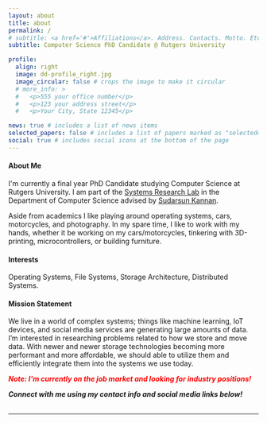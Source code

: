 ```yaml
---
layout: about
title: about
permalink: /
# subtitle: <a href='#'>Affiliations</a>. Address. Contacts. Motto. Etc.
subtitle: Computer Science PhD Candidate @ Rutgers University

profile:
  align: right
  image: dd-profile_right.jpg
  image_circular: false # crops the image to make it circular
  # more_info: >
  #   <p>555 your office number</p>
  #   <p>123 your address street</p>
  #   <p>Your City, State 12345</p>

news: true # includes a list of news items
selected_papers: false # includes a list of papers marked as "selected={true}"
social: true # includes social icons at the bottom of the page
---
```


#### **About Me**
I'm currently a final year PhD Candidate studying Computer Science at Rutgers University. I am part of the [Systems Research Lab](https://people.cs.rutgers.edu/~sk2113/rsrl.html) in the Department of Computer Science advised by [Sudarsun Kannan](https://www.cs.rutgers.edu/~sk2113/).

Aside from academics I like playing around operating systems, cars, motorcycles, and photography. In my spare time, I like to work with my hands, whether it be working on my cars/motorcycles, tinkering with 3D-printing, microcontrollers, or building furniture.

#### **Interests**
Operating Systems, File Systems, Storage Architecture, Distributed Systems.

#### **Mission Statement**
We live in a world of complex systems; things like machine learning, IoT devices, and social media services are generating large amounts of data. I’m interested in researching problems related to how we store and move data. With newer and newer storage technologies becoming more performant and more affordable, we should able to utilize them and efficiently integrate them into the systems we use today.

***<span style="color:red"> *Note: I'm currently on the job market and looking for industry positions!*</span>***

***Connect with me using my contact info and social media links below!***
<br /><br />

--------------------------------------------------------------------------------